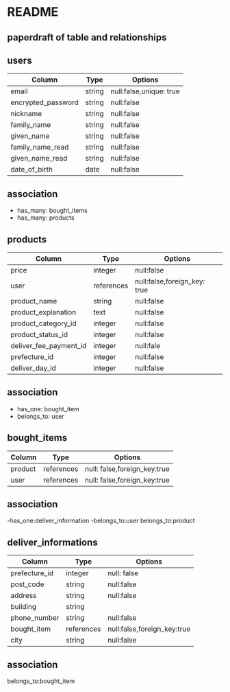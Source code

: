 # README

## paperdraft of table and relationships ##

## users ##
 
| Column              | Type    | Options                   |
| ------------------  | ------  | --------------------------|
| email               | string  | null:false,unique: true   |
| encrypted_password  | string  | null:false                |
| nickname            | string  | null:false                |
| family_name         | string  | null:false                |
| given_name          | string  | null:false                |
| family_name_read    | string  | null:false                |
| given_name_read     | string  | null:false                |
| date_of_birth       | date    | null:false                |


## association ##

- has_many: bought_items
- has_many: products




## products ##

| Column                 | Type      | Options                       |
| -----------------------| --------- | ------------------------------|
| price                  | integer   |null:false                     |
| user                   | references|null:false,foreign_key: true   |
| product_name           | string    |null:false                     |
| product_explanation    | text      |null:false                     |
| product_category_id    | integer  |null:false                     |
| product_status_id      | integer  |null:false                     |
| deliver_fee_payment_id | integer  |null:fale                      |
| prefecture_id          | integer  |null:false                     |
| deliver_day_id         | integer  |null:false                     |

## association ##

- has_one: bought_item
- belongs_to: user



## bought_items ## 

| Column             | Type       | Options                      |
| ------------------ | ---------- | -----------------------------|
| product            | references | null: false,foreign_key:true |
| user               | references | null: false,foreign_key:true |

## association ##

-has_one:deliver_information
-belongs_to:user
belongs_to:product




## deliver_informations ##

| Column       | Type       | Options                    |
| -------------| -----------| ---------------------------|
| prefecture_id| integer   | null: false                |
| post_code    | string     | null:false                 |
| address      | string     | null:false                 |
| building     | string     |                            |
| phone_number | string     | null:false                 |
| bought_item  | references | null:false,foreign_key:true|
|city          | string     | null:false                 |

## association ##
belongs_to:bought_item